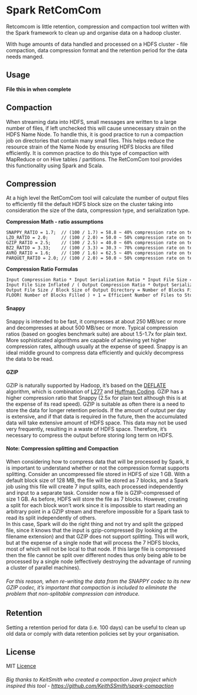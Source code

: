 # Spark RetComCom
Retcomcom is little retention, compression and compaction tool written with the Spark framework to clean up and organise data on a hadoop cluster.

With huge amounts of data handled and processed on a HDFS cluster - file compaction, data compression format and the retention period for the data needs manged.

## Usage

**File this in when complete**


## Compaction
When streaming data into HDFS, small messages are written to a large number of files, if left unchecked this will cause unnecessary strain on the HDFS Name Node. To handle this, it is good practice to run a compaction job on directories that contain many small files. This helps reduce the resource strain of the Name Node by ensuring HDFS blocks are filled efficiently. It is common practice to do this type of compaction with MapReduce or on Hive tables / partitions. The RetComCom tool provides this functionality using Spark and Scala.

## Compression
At a high level the RetComCom tool will calculate the number of output files to efficiently fill the default HDFS block size on the cluster taking into consideration the size of the data, compression type, and serialization type.



**Compression Math - ratio assumptions**
```vim
SNAPPY_RATIO = 1.7;  // (100 / 1.7) = 58.8 ~ 40% compression rate on text 
LZO_RATIO = 2.0;     // (100 / 2.0) = 50.0 ~ 50% compression rate on text 
GZIP_RATIO = 2.5;    // (100 / 2.5) = 40.0 ~ 60% compression rate on text 
BZ2_RATIO = 3.33;    // (100 / 3.3) = 30.3 ~ 70% compression rate on text 
AVRO_RATIO = 1.6;    // (100 / 1.6) = 62.5 ~ 40% compression rate on text 
PARQUET_RATIO = 2.0; // (100 / 2.0) = 50.0 ~ 50% compression rate on text  
```
**Compression Ratio Formulas**  
```vim
Input Compression Ratio * Input Serialization Ratio * Input File Size = Input File Size Inflated  
Input File Size Inflated / ( Output Compression Ratio * Output Serialization Ratio ) = Output File Size  
Output File Size / Block Size of Output Directory = Number of Blocks Filled  
FLOOR( Number of Blocks Filled ) + 1 = Efficient Number of Files to Store  
```
#### Snappy
Snappy is intended to be fast, it compresses at about 250 MB/sec or more and decompresses at about 500 MB/sec or more. Typical compression ratios (based on googles benchmark suite) are about 1.5-1.7x for plain text. More sophisticated algorithms are capable of achieving yet higher compression rates, although usually at the expense of speed. Snappy is an ideal middle ground to compress data efficiently and quickly decompress the data to be read.
#### GZIP
GZIP is naturally supported by Hadoop, it’s based on the [DEFLATE](https://en.wikipedia.org/wiki/DEFLATE) algorithm, which is combination of [L277](https://en.wikipedia.org/wiki/LZ77_and_LZ78) and [Huffman Coding](https://en.wikipedia.org/wiki/Huffman_coding). GZIP has a higher compression ratio that Snappy (2.5x for plain text although this is at the expense of its read speed). GZIP is suitable as often there is a need to store the data for longer retention periods. If the amount of output per day is extensive, and if that data is required in the future, then the accumulated data will take extensive amount of HDFS space. This data may not be used very frequently, resulting in a waste of HDFS space. Therefore, it’s necessary to compress the output before storing long term on HDFS. 
#### Note: Compression splitting and Compaction
When considering how to compress data that will be processed by Spark, it is important to understand whether or not the compression format supports splitting. Consider an uncompressed file stored in HDFS of size 1 GB. With a default block size of 128 MB, the file will be stored as 7 blocks, and a Spark job using this file will create 7 input splits, each processed independently and input to a separate task.
Consider now a file is GZIP-compressed of size 1 GB. As before, HDFS will store the file as 7 blocks. However, creating a split for each block won’t work since it is impossible to start reading an arbitrary point in a GZIP stream and therefore impossible for a Spark task to read its split independently of others.  
In this case, Spark will do the right thing and not try and split the gzipped file, since it knows that the input is gzip-compressed (by looking at the filename extension) and that GZIP does not support splitting. This will work, but at the expense of a single node that will process the 7 HDFS blocks, most of which will not be local to that node. If this large file is compressed then the file cannot be split over different nodes thus only being able to be processed by a single node (effectively destroying the advantage of running a cluster of parallel machines).

###### For this reason, when re-writing the data from the SNAPPY codec to its new GZIP codec, it’s important that compaction is included to eliminate the problem that non-splitable compression can introduce.


## Retention
Setting a retention period for data (i.e. 100 days) can be useful to clean up old data or comply with data retention policies set by your organisation. 

## License
MIT [Licence](LICENCE.md)

###### Big thanks to KeitSmith who created a compaction Java project which inspired this tool - https://github.com/KeithSSmith/spark-compaction